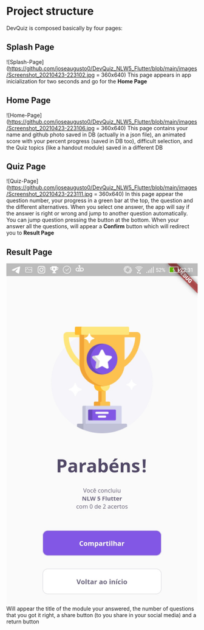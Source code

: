 # Project structure
DevQuiz is composed basically by four pages:

## Splash Page
![Splash-Page](https://github.com/joseaugusto0/DevQuiz_NLW5_Flutter/blob/main/images/Screenshot_20210423-223102.jpg = 360x640)
This page appears in app inicialization for two seconds and go for the **Home Page**

## Home Page 
![Home-Page](https://github.com/joseaugusto0/DevQuiz_NLW5_Flutter/blob/main/images/Screenshot_20210423-223106.jpg = 360x640)
    This page contains your name and github photo saved in DB (actually in a json file), an animated score with your percent progress (saved in DB too), difficult selection, and the Quiz topics (like a handout module) saved in a different DB

## Quiz Page
![Quiz-Page](https://github.com/joseaugusto0/DevQuiz_NLW5_Flutter/blob/main/images/Screenshot_20210423-223111.jpg = 360x640)
    In this page appear the question number, your progress in a green bar at the top, the question and the different alternatives. When you select one answer, the app will say if the answer is right or wrong and jump to another question automatically. You can jump question pressing the button at the bottom. When your answer all the questions, will appear a **Confirm** button which will redirect you to **Result Page**

## Result Page
![Result-Page](https://github.com/joseaugusto0/DevQuiz_NLW5_Flutter/blob/main/images/Screenshot_20210423-223119.jpg)
    Will appear the title of the module your answered, the number of questions that you got it right, a share button (to you share in your social media) and a return button
